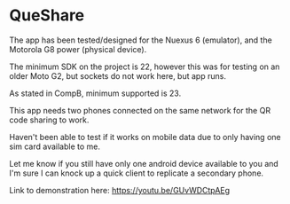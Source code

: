 # QueShare

The app has been tested/designed for the Nuexus 6 (emulator), and the Motorola G8 power (physical device).

The minimum SDK on the project is 22, however this was for testing on an older Moto G2, but sockets do not work here, but app runs. 

As stated in CompB, minimum supported is 23.

This app needs two phones connected on the same network for the QR code sharing to work. 

Haven't been able to test if it works on mobile data due to only having one sim card available to me.

Let me know if you still have only one android device available to you and I'm sure I can knock up a quick client to replicate a secondary phone.

Link to demonstration here:
https://youtu.be/GUvWDCtpAEg

